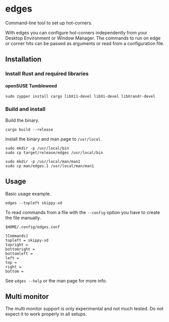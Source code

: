 # edges
Command-line tool to set up hot-corners.

With edges you can configure hot-corners independently from your Desktop Environment
or Window Manager. The commands to run on edge or corner hits can be passed as arguments
or read from a configuration file.

## Installation
### Install Rust and required libraries
#### openSUSE Tumbleweed
```
sudo zypper install cargo libX11-devel libXi-devel libXrandr-devel
```

### Build and install
Build the binary.
```
cargo build --release
```

Install the binary and man page to `/usr/local`.
```
sudo mkdir -p /usr/local/bin
sudo cp target/release/edges /usr/local/bin

sudo mkdir -p /usr/local/man/man1
sudo cp man/edges.1 /usr/local/man/man1
```

## Usage
Basic usage example.
```
edges --topleft skippy-xd
```

To read commands from a file with the `--config` option you have to create
the file manually.
```
$HOME/.config/edges.conf

[Commands]
topleft = skippy-xd
topright =
bottomright =
bottomleft =
left =
top =
right =
bottom =
```
See `edges --help` or the man page for more info.

## Multi monitor
The multi monitor support is only experimental and not much tested.
Do not expect it to work properly in all setups.
